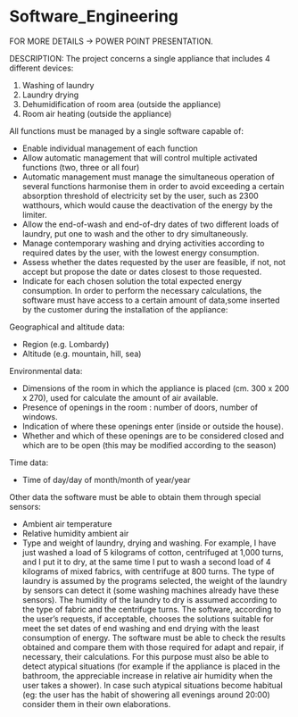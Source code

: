 # Software_Engineering 

FOR MORE DETAILS -> POWER POINT PRESENTATION.

DESCRIPTION:
The project concerns a single appliance that includes 4 different devices:
1. Washing of laundry
2. Laundry drying
3. Dehumidification of room area (outside the appliance)
4. Room air heating (outside the appliance)

All functions must be managed by a single software capable of:
- Enable individual management of each function
- Allow automatic management that will control multiple activated functions (two, three or all four)
- Automatic management must manage the simultaneous operation of several functions harmonise them in order to avoid exceeding a certain absorption threshold of electricity set by the user, such as 2300 watthours, which would cause the deactivation of the energy by the limiter.
- Allow the end-of-wash and end-of-dry dates of two different loads of laundry, put one to wash and the other to dry simultaneously. 
- Manage contemporary washing and drying activities according to required dates by the user, with the lowest energy consumption.
- Assess whether the dates requested by the user are feasible, if not, not accept but propose the date or dates closest to those requested.
- Indicate for each chosen solution the total expected energy consumption. In order to perform the necessary calculations, the software must have access to a certain amount of data,some inserted by the customer during the installation of the appliance:

Geographical and altitude data:
- Region (e.g. Lombardy)
- Altitude (e.g. mountain, hill, sea)

Environmental data:
- Dimensions of the room in which the appliance is placed (cm. 300 x 200 x 270), used for 
calculate the amount of air available.
- Presence of openings in the room : number of doors, number of windows.
- Indication of where these openings enter (inside or outside the house).
- Whether and which of these openings are to be considered closed and which are to be open (this may be modified according to the season)

Time data:
- Time of day/day of month/month of year/year

Other data the software must be able to obtain them through special sensors:
- Ambient air temperature
- Relative humidity ambient air
- Type and weight of laundry, drying and washing.
For example, I have just washed a load of 5 kilograms of cotton, centrifuged at 1,000 turns, and I put it to dry, at the same time I put to wash a second load of 4 kilograms of mixed fabrics, with centrifuge at 800 turns. The type of laundry is assumed by the programs 
selected, the weight of the laundry by sensors can detect it (some washing machines already have these sensors). The humidity of the laundry to dry is assumed according to the type of fabric and the centrifuge turns.
The software, according to the user’s requests, if acceptable, chooses the solutions suitable for 
meet the set dates of end washing and end drying with the least consumption of energy.
The software must be able to check the results obtained and compare them with those required for adapt and repair, if necessary, their calculations.
For this purpose must also be able to detect atypical situations (for example if the appliance is placed in the bathroom, the 
appreciable increase in relative air humidity when the user takes a shower).
In case such atypical situations become habitual (eg: the user has the habit of showering all evenings around 20:00) consider them in their own elaborations.


